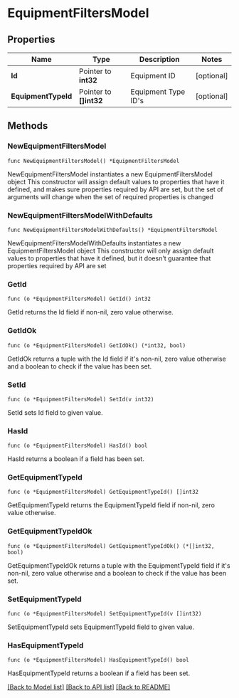 # EquipmentFiltersModel

## Properties

Name | Type | Description | Notes
------------ | ------------- | ------------- | -------------
**Id** | Pointer to **int32** | Equipment ID | [optional] 
**EquipmentTypeId** | Pointer to **[]int32** | Equipment Type ID&#39;s | [optional] 

## Methods

### NewEquipmentFiltersModel

`func NewEquipmentFiltersModel() *EquipmentFiltersModel`

NewEquipmentFiltersModel instantiates a new EquipmentFiltersModel object
This constructor will assign default values to properties that have it defined,
and makes sure properties required by API are set, but the set of arguments
will change when the set of required properties is changed

### NewEquipmentFiltersModelWithDefaults

`func NewEquipmentFiltersModelWithDefaults() *EquipmentFiltersModel`

NewEquipmentFiltersModelWithDefaults instantiates a new EquipmentFiltersModel object
This constructor will only assign default values to properties that have it defined,
but it doesn't guarantee that properties required by API are set

### GetId

`func (o *EquipmentFiltersModel) GetId() int32`

GetId returns the Id field if non-nil, zero value otherwise.

### GetIdOk

`func (o *EquipmentFiltersModel) GetIdOk() (*int32, bool)`

GetIdOk returns a tuple with the Id field if it's non-nil, zero value otherwise
and a boolean to check if the value has been set.

### SetId

`func (o *EquipmentFiltersModel) SetId(v int32)`

SetId sets Id field to given value.

### HasId

`func (o *EquipmentFiltersModel) HasId() bool`

HasId returns a boolean if a field has been set.

### GetEquipmentTypeId

`func (o *EquipmentFiltersModel) GetEquipmentTypeId() []int32`

GetEquipmentTypeId returns the EquipmentTypeId field if non-nil, zero value otherwise.

### GetEquipmentTypeIdOk

`func (o *EquipmentFiltersModel) GetEquipmentTypeIdOk() (*[]int32, bool)`

GetEquipmentTypeIdOk returns a tuple with the EquipmentTypeId field if it's non-nil, zero value otherwise
and a boolean to check if the value has been set.

### SetEquipmentTypeId

`func (o *EquipmentFiltersModel) SetEquipmentTypeId(v []int32)`

SetEquipmentTypeId sets EquipmentTypeId field to given value.

### HasEquipmentTypeId

`func (o *EquipmentFiltersModel) HasEquipmentTypeId() bool`

HasEquipmentTypeId returns a boolean if a field has been set.


[[Back to Model list]](../README.md#documentation-for-models) [[Back to API list]](../README.md#documentation-for-api-endpoints) [[Back to README]](../README.md)


